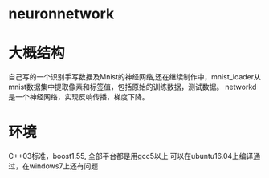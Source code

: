 # neuronnetwork

# 大概结构
自己写的一个识别手写数据及Mnist的神经网络,还在继续制作中，mnist_loader从mnist数据集中提取像素和标签值，包括原始的训练数据，测试数据。
networkd是一个神经网络，实现反响传播，梯度下降。

# 环境
C++03标准，boost1.55, 全部平台都是用gcc5以上
可以在ubuntu16.04上编译通过，在windows7上还有问题
